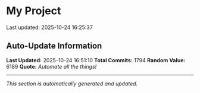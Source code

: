 # My Project


Last updated: 2025-10-24 16:25:37









































































































































































































































































































































































































































































































































































































































































































































































































































































































































































































































































































































































































































































































































































































































































































































































































































































































































































































































































































































































































































































































































































































































































## Auto-Update Information

**Last Updated:** 2025-10-24 16:51:10
**Total Commits:** 1794
**Random Value:** 6189
**Quote:** _Automate all the things!_

---
_This section is automatically generated and updated._